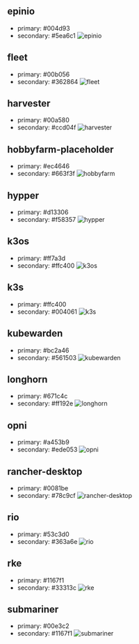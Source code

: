 ## epinio
  - primary: #004d93
  - secondary: #5ea6c1
  ![epinio](../colors/color-card-epinio.jpg "epinio")
  
## fleet
  - primary: #00b056
  - secondary: #362864
  ![fleet](../colors/color-card-fleet.jpg "fleet")
  
## harvester
  - primary: #00a580
  - secondary: #ccd04f
  ![harvester](../colors/color-card-harvester.jpg "harvester")
  
## hobbyfarm-placeholder
  - primary: #ec4646
  - secondary: #663f3f
  ![hobbyfarm](../colors/color-card-hobbyfarm.jpg "hobbyfarm")
  
## hypper
  - primary: #d13306
  - secondary: #f58357
  ![hypper](../colors/color-card-hypper.jpg "hypper")
  
## k3os
  - primary: #ff7a3d
  - secondary: #ffc400
  ![k3os](../colors/color-card-k3os.jpg "k3os")
  
## k3s
  - primary: #ffc400
  - secondary: #004061
  ![k3s](../colors/color-card-k3s.jpg "k3s")
  
## kubewarden
  - primary: #bc2a46
  - secondary: #561503
  ![kubewarden](../colors/color-card-kubewarden.jpg "kubewarden")
  
## longhorn
  - primary: #671c4c
  - secondary: #ff192e
  ![longhorn](../colors/color-card-longhorn.jpg "longhorn")
  
## opni
  - primary: #a453b9
  - secondary: #ede053
  ![opni](../colors/color-card-opni.jpg "opni")
  
## rancher-desktop
  - primary: #0081be
  - secondary: #78c9cf
  ![rancher-desktop](../colors/color-card-rancher-desktop.jpg "rancher-desktop")
  
## rio
  - primary: #53c3d0
  - secondary: #363a6e
  ![rio](../colors/color-card-rio.jpg "rio")
  
## rke
  - primary: #1167f1
  - secondary: #33313c
  ![rke](../colors/color-card-rke.jpg "rke")
  
## submariner
  - primary: #00e3c2
  - secondary: #1167f1
  ![submariner](../colors/color-card-submariner.jpg "submariner")
